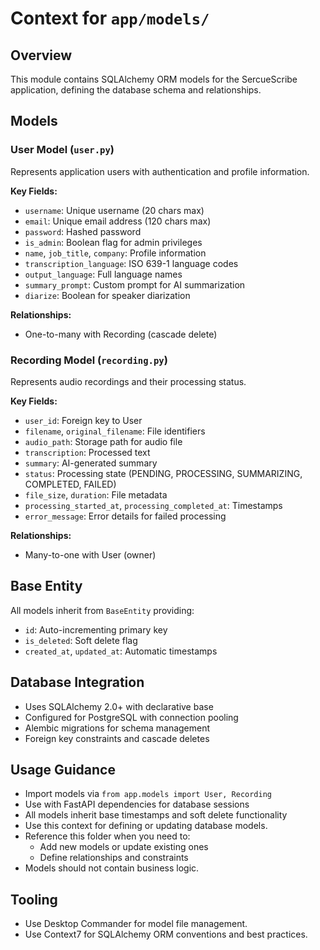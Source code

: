 # Context for `app/models/`

## Overview
This module contains SQLAlchemy ORM models for the SercueScribe application, defining the database schema and relationships.

## Models

### User Model (`user.py`)
Represents application users with authentication and profile information.

**Key Fields:**
- `username`: Unique username (20 chars max)
- `email`: Unique email address (120 chars max)  
- `password`: Hashed password
- `is_admin`: Boolean flag for admin privileges
- `name`, `job_title`, `company`: Profile information
- `transcription_language`: ISO 639-1 language codes
- `output_language`: Full language names
- `summary_prompt`: Custom prompt for AI summarization
- `diarize`: Boolean for speaker diarization

**Relationships:**
- One-to-many with Recording (cascade delete)

### Recording Model (`recording.py`)
Represents audio recordings and their processing status.

**Key Fields:**
- `user_id`: Foreign key to User
- `filename`, `original_filename`: File identifiers
- `audio_path`: Storage path for audio file
- `transcription`: Processed text
- `summary`: AI-generated summary
- `status`: Processing state (PENDING, PROCESSING, SUMMARIZING, COMPLETED, FAILED)
- `file_size`, `duration`: File metadata
- `processing_started_at`, `processing_completed_at`: Timestamps
- `error_message`: Error details for failed processing

**Relationships:**
- Many-to-one with User (owner)

## Base Entity
All models inherit from `BaseEntity` providing:
- `id`: Auto-incrementing primary key
- `is_deleted`: Soft delete flag
- `created_at`, `updated_at`: Automatic timestamps

## Database Integration
- Uses SQLAlchemy 2.0+ with declarative base
- Configured for PostgreSQL with connection pooling
- Alembic migrations for schema management
- Foreign key constraints and cascade deletes

## Usage Guidance
- Import models via `from app.models import User, Recording`
- Use with FastAPI dependencies for database sessions
- All models inherit base timestamps and soft delete functionality
- Use this context for defining or updating database models.
- Reference this folder when you need to:
  - Add new models or update existing ones
  - Define relationships and constraints
- Models should not contain business logic.

## Tooling
- Use Desktop Commander for model file management.
- Use Context7 for SQLAlchemy ORM conventions and best practices.
